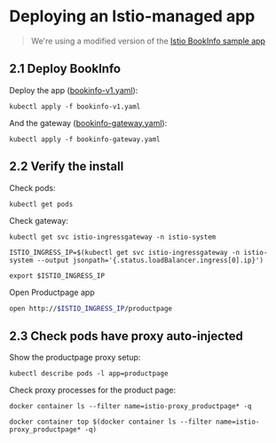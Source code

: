 # Deploying an Istio-managed app

> We're using a modified version of the [Istio BookInfo sample app](https://github.com/istio/istio/tree/master/samples/bookinfo)

## 2.1 Deploy BookInfo

Deploy the app ([bookinfo-v1.yaml](./bookinfo-v1.yaml)):

```
kubectl apply -f bookinfo-v1.yaml
```

And the gateway ([bookinfo-gateway.yaml](./bookinfo-gateway.yaml)):

```
kubectl apply -f bookinfo-gateway.yaml
```

## 2.2 Verify the install

Check pods:

```
kubectl get pods
```

Check gateway:

```
kubectl get svc istio-ingressgateway -n istio-system

ISTIO_INGRESS_IP=$(kubectl get svc istio-ingressgateway -n istio-system --output jsonpath='{.status.loadBalancer.ingress[0].ip}')

export $ISTIO_INGRESS_IP
```

Open Productpage app
```sh
open http://$ISTIO_INGRESS_IP/productpage
```

## 2.3 Check pods have proxy auto-injected

Show the productpage proxy setup:

```
kubectl describe pods -l app=productpage
```


Check proxy processes for the product page:

```
docker container ls --filter name=istio-proxy_productpage* -q

docker container top $(docker container ls --filter name=istio-proxy_productpage* -q)
```
